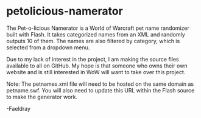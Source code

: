 petolicious-namerator
=====================
The Pet-o-licious Namerator is a World of Warcraft pet name randomizer built with Flash. It takes categorized names from an XML and randomly outputs 10 of them. The names are also filtered by category, which is selected from a dropdown menu.

Due to my lack of interest in the project, I am making the source files available to all on GitHub. My hope is that someone who owns their own website and is still interested in WoW will want to take over this project.

Note: The petnames.xml file will need to be hosted on the same domain as petname.swf. You will also need to update this URL within the Flash source to make the generator work.

-Faeldray
